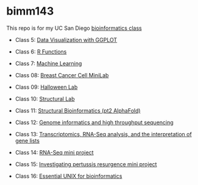 # bimm143
This repo is for my UC San Diego [bioinformatics class](https://bioboot.github.io/bimm143_F24/)

- Class 5: [Data Visualization with GGPLOT](https://github.com/mfava10/bimm143/blob/main/class05/lab_5.md)
  
- Class 6: [R Functions](https://github.com/mfava10/bimm143/blob/main/lab6/class6.pdf)
  
- Class 7: [Machine Learning](https://github.com/mfava10/bimm143/blob/main/class07/class-7.pdf)
  
- Class 08: [Breast Cancer Cell MiniLab](https://github.com/mfava10/bimm143/blob/main/class08/class-8.pdf)
  
- Class 09: [Halloween Lab](https://github.com/mfava10/bimm143/blob/main/class09_files/class09.pdf)
  
- Class 10: [Structural Lab](https://github.com/mfava10/bimm143/blob/main/class10/class10.pdf)
  
- Class 11: [Structural Bioinformatics (pt2 AlphaFold)]()

- Class 12: [Genome informatics and high throughput sequencing](https://github.com/mfava10/bimm143/blob/main/class12/lab%2012.pdf)

- Class 13: [Transcriptomics, RNA-Seq analysis, and the interpretation of gene lists](https://github.com/mfava10/bimm143/blob/main/class13/lab%2013.pdf)

- Class 14: [RNA-Seq mini project](https://github.com/mfava10/bimm143/blob/main/class14/lab%2014.pdf)

- Class 15: [Investigating pertussis resurgence mini project](https://github.com/mfava10/bimm143/blob/main/class15/lab%2015.pdf)

- Class 16: [Essential UNIX for bioinformatics](https://github.com/mfava10/bimm143/blob/main/class16/lab%2016.pdf)
